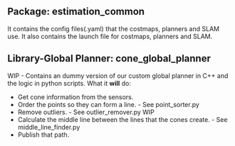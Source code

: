 ## Package: estimation_common
It contains the config files(.yaml) that the costmaps, planners and SLAM use.
It also contains the launch file for costmaps, planners and SLAM.

## Library-Global Planner: cone_global_planner
WIP - Contains an dummy version of our custom global planner in C++ and the 
logic in python scripts.
What it **will** do:
- Get cone information from the sensors.
- Order the points so they can form a line. - See point_sorter.py
- Remove outliers. - See outlier_remover.py WIP
- Calculate the middle line between the lines that the cones create. - See middle_line_finder.py
- Publish that path.
